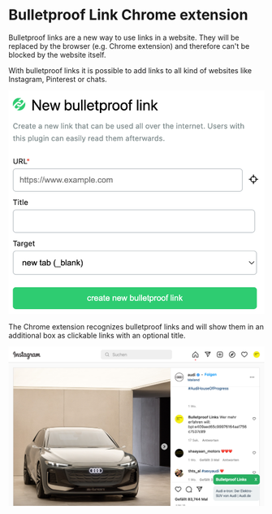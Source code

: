 # Bulletproof Link Chrome extension

Bulletproof links are a new way to use links in a website. They will be replaced by the browser (e.g. Chrome extension) and therefore can't be blocked by the website itself. 

With bulletproof links it is possible to add links to all kind of websites like Instagram, Pinterest or chats. 

![Chrome Plugin](docs/images/chrome_extension.png)

The Chrome extension recognizes bulletproof links and will show them in an additional box as clickable links with an optional title.

![Chrome Plugin](docs/images/example.png)